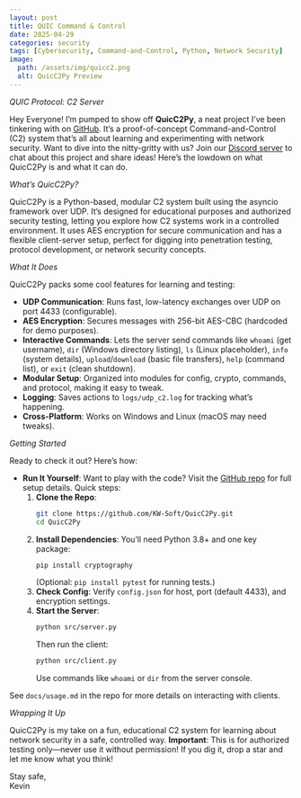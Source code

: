 ```yaml
---
layout: post
title: QUIC Command & Control
date: 2025-04-29
categories: security
tags: [Cybersecurity, Command-and-Control, Python, Network Security]
image:
  path: /assets/img/quicc2.png
  alt: QuicC2Py Preview
---
```


*QUIC Protocol: C2 Server*

Hey Everyone! I’m pumped to show off **QuicC2Py**, a neat project I’ve been tinkering with on [GitHub](https://github.com/kw-soft/QuicC2Py). It’s a proof-of-concept Command-and-Control (C2) system that’s all about learning and experimenting with network security. Want to dive into the nitty-gritty with us? Join our [Discord server](https://discord.com/invite/BgUCmYP3px) to chat about this project and share ideas! Here’s the lowdown on what QuicC2Py is and what it can do.

*What’s QuicC2Py?*

QuicC2Py is a Python-based, modular C2 system built using the asyncio framework over UDP. It’s designed for educational purposes and authorized security testing, letting you explore how C2 systems work in a controlled environment. It uses AES encryption for secure communication and has a flexible client-server setup, perfect for digging into penetration testing, protocol development, or network security concepts.

*What It Does*

QuicC2Py packs some cool features for learning and testing:
- **UDP Communication**: Runs fast, low-latency exchanges over UDP on port 4433 (configurable).
- **AES Encryption**: Secures messages with 256-bit AES-CBC (hardcoded for demo purposes).
- **Interactive Commands**: Lets the server send commands like `whoami` (get username), `dir` (Windows directory listing), `ls` (Linux placeholder), `info` (system details), `upload`/`download` (basic file transfers), `help` (command list), or `exit` (clean shutdown).
- **Modular Setup**: Organized into modules for config, crypto, commands, and protocol, making it easy to tweak.
- **Logging**: Saves actions to `logs/udp_c2.log` for tracking what’s happening.
- **Cross-Platform**: Works on Windows and Linux (macOS may need tweaks).


*Getting Started*

Ready to check it out? Here’s how:

- **Run It Yourself**: Want to play with the code? Visit the [GitHub repo](https://github.com/kw-soft/QuicC2Py) for full setup details. Quick steps:
  1. **Clone the Repo**:
     ```bash
     git clone https://github.com/KW-Soft/QuicC2Py.git
     cd QuicC2Py
     ```
  2. **Install Dependencies**:
     You’ll need Python 3.8+ and one key package:
     ```bash
     pip install cryptography
     ```
     (Optional: `pip install pytest` for running tests.)
  3. **Check Config**:
     Verify `config.json` for host, port (default 4433), and encryption settings.
  4. **Start the Server**:
     ```bash
     python src/server.py
     ```
     Then run the client:
     ```bash
     python src/client.py
     ```
     Use commands like `whoami` or `dir` from the server console.

See `docs/usage.md` in the repo for more details on interacting with clients.



*Wrapping It Up*

QuicC2Py is my take on a fun, educational C2 system for learning about network security in a safe, controlled way. **Important**: This is for authorized testing only—never use it without permission! If you dig it, drop a star and let me know what you think!

Stay safe,  
Kevin